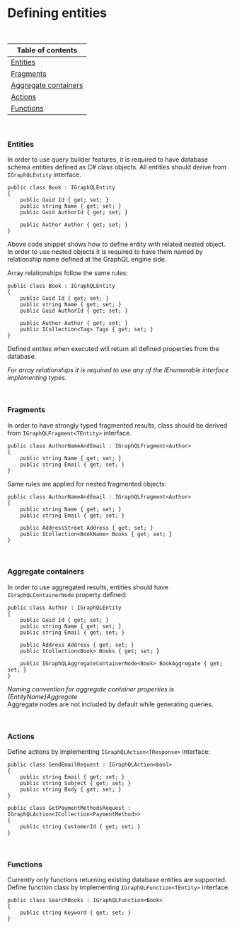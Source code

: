# Defining entities
<br />

Table of contents |
----------------- |
[Entities](#Entities) |
[Fragments](#Fragments) |
[Aggregate containers](#Aggregate-containers) |
[Actions](#Actions) |
[Functions](#Functions) |

<br />

### Entities
In order to use query builder features, it is required to have database schema entities defined as C# class objects.
All entities should derive from ```IGraphQLEntity``` interface.
```
public class Book : IGraphQLEntity
{
	public Guid Id { get; set; }
	public string Name { get; set; }
	public Guid AuthorId { get; set; }
	
	public Author Author { get; set; }
}
```

Above code snippet shows how to define entity with related nested object. In order to use nested objects it is required to have them named by relationship name defined at the GraphQL engine side. 

Array relationships follow the same rules:
```
public class Book : IGraphQLEntity
{
	public Guid Id { get; set; }
	public string Name { get; set; }
	public Guid AuthorId { get; set; }
	
	public Author Author { get; set; }
	public ICollection<Tag> Tags { get; set; }
}
```
Defined entites when executed will return all defined properties from the database.

*For array relationships it is required to use any of the IEnumerable interface implementing types.*

<br />

### Fragments
In order to have strongly typed fragmented results, class should be derived from ```IGraphQLFragment<TEntity>``` interface.

```
public class AuthorNameAndEmail : IGraphQLFragment<Author>
{
	public string Name { get; set; }
	public string Email { get; set; }
}
```

Same rules are applied for nested fragmented objects:

```
public class AuthorNameAndEmail : IGraphQLFragment<Author>
{
	public string Name { get; set; }
	public string Email { get; set; }
	
	public AddressStreet Address { get; set; }
	public ICollection<BookName> Books { get; set; }
}
```

<br />

### Aggregate containers
In order to use aggregated results, entities should have ```IGraphQLContainerNode``` property defined:
```
public class Author : IGraphQLEntity
{
	public Guid Id { get; set; }
	public string Name { get; set; }
	public string Email { get; set; }

	public Address Address { get; set; }
	public ICollection<Book> Books { get; set; }

	public IGraphQLAggregateContainerNode<Book> BookAggregate { get; set; }
}
```
*Naming convention for aggregate container properties is {EntityName}Aggregate* \
Aggregate nodes are not included by default while generating queries.

<br />

### Actions
Define actions by implementing ```IGraphQLAction<TResponse>``` interface:
```
public class SendEmailRequest : IGraphQLAction<bool>
{	
	public string Email { get; set; }
	public string Subject { get; set; }
	public string Body { get; set; }
}
```
```
public class GetPaymentMethodsRequest : IGraphQLAction<ICollection<PaymentMethod>>
{	
	public string CustomerId { get; set; }
}
```

<br />

### Functions
Currently only functions returning existing database entities are supported. \
Define function class by implementing ```IGraphQLFunction<TEntity>``` interface.
```
public class SearchBooks : IGraphQLFunction<Book>
{
    public string Keyword { get; set; }
}
```

